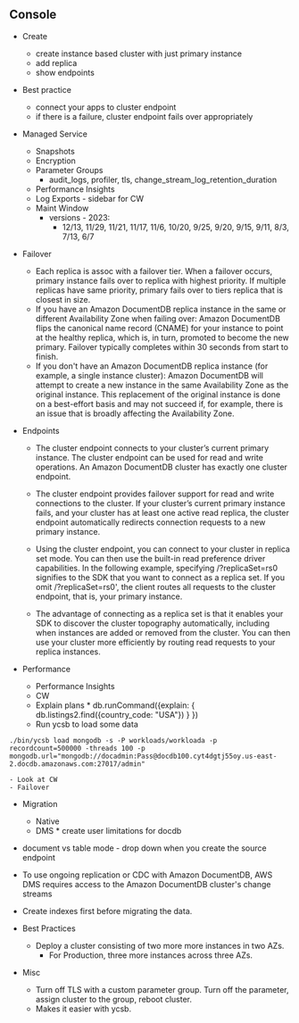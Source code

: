 ## Console
- Create
  - create instance based cluster with just primary instance
  - add replica
  - show endpoints 
- Best practice 
  - connect your apps to cluster endpoint
  - if there is a failure, cluster endpoint fails over appropriately

- Managed Service
  - Snapshots
  - Encryption
  - Parameter Groups
    - audit_logs, profiler, tls, change_stream_log_retention_duration
  - Performance Insights
  - Log Exports - sidebar for CW
  - Maint Window
    - versions - 2023:
      - 12/13, 11/29, 11/21, 11/17, 11/6, 10/20, 9/25, 9/20, 9/15, 9/11, 8/3, 7/13, 6/7 

- Failover
  - Each replica is assoc with a failover tier. When a failover occurs, primary instance fails over to replica with highest priority. If multiple replicas have same priority, primary fails over to tiers replica that is closest in size.
  - If you have an Amazon DocumentDB replica instance in the same or different Availability Zone when failing over: Amazon DocumentDB flips the canonical name record (CNAME) for your instance to point at the healthy replica, which is, in turn, promoted to become the new primary. Failover typically completes within 30 seconds from start to finish.
  - If you don't have an Amazon DocumentDB replica instance (for example, a single instance cluster): Amazon DocumentDB will attempt to create a new instance in the same Availability Zone as the original instance. This replacement of the original instance is done on a best-effort basis and may not succeed if, for example, there is an issue that is broadly affecting the Availability Zone.

- Endpoints
  - The cluster endpoint connects to your cluster’s current primary instance. The cluster endpoint can be used for read and write operations. An Amazon DocumentDB cluster has exactly one cluster endpoint.

  - The cluster endpoint provides failover support for read and write connections to the cluster. If your cluster’s current primary instance fails, and your cluster has at least one active read replica, the cluster endpoint automatically redirects connection requests to a new primary instance.

  - Using the cluster endpoint, you can connect to your cluster in replica set mode. You can then use the built-in read preference driver capabilities. In the following example, specifying /?replicaSet=rs0 signifies to the SDK that you want to connect as a replica set. If you omit /?replicaSet=rs0', the client routes all requests to the cluster endpoint, that is, your primary instance.

  - The advantage of connecting as a replica set is that it enables your SDK to discover the cluster topography automatically, including when instances are added or removed from the cluster. You can then use your cluster more efficiently by routing read requests to your replica instances.


- Performance
  - Performance Insights
  - CW
  - Explain plans *
db.runCommand({explain:
  { db.listings2.find({country_code: "USA"}) }
})
  - Run ycsb to load some data
```
./bin/ycsb load mongodb -s -P workloads/workloada -p recordcount=500000 -threads 100 -p mongodb.url="mongodb://docadmin:Pass@docdb100.cyt4dgtj55oy.us-east-2.docdb.amazonaws.com:27017/admin"
```
    - Look at CW
    - Failover

- Migration
  - Native
  - DMS *
create user
limitations for docdb 
 - document vs table mode - drop down when you create the source endpoint
 - To use ongoing replication or CDC with Amazon DocumentDB, AWS DMS requires access to the Amazon DocumentDB cluster's change streams
  - Create indexes first before migrating the data.

- Best Practices
  - Deploy a cluster consisting of two more more instances in two AZs.
    - For Production, three more instances across three AZs.

- Misc
  - Turn off TLS with a custom parameter group. Turn off the parameter, assign cluster to the group, reboot cluster.
  - Makes it easier with ycsb.


